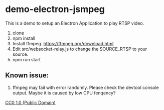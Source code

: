 # demo-electron-jsmpeg

This is a demo to setup an Electron Application to play RTSP video.

1. clone
2. npm install
3. Install ffmpeg. https://ffmpeg.org/download.html
4. Edit src/websocket-relay.js to change the SOURCE_RTSP to your source.
5. npm run start

## Known issue:
1. ffmpeg may fail with error randomly. Please check the devtool console output. Maybe it is caused by low CPU fenqency?

[CC0 1.0 (Public Domain)](LICENSE.md)
